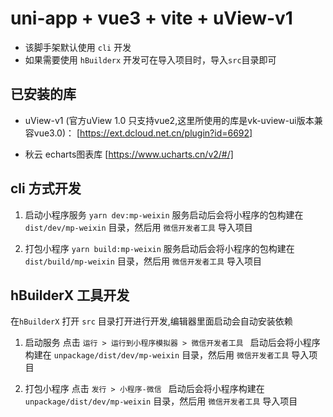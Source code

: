 
# uni-app + vue3 + vite + uView-v1

* 该脚手架默认使用 `cli` 开发
* 如果需要使用 `hBuilderx` 开发可在导入项目时，导入`src`目录即可


## 已安装的库
* uView-v1 (官方uView 1.0 只支持vue2,这里所使用的库是vk-uview-ui版本兼容vue3.0)： [https://ext.dcloud.net.cn/plugin?id=6692]

* 秋云 echarts图表库 [https://www.ucharts.cn/v2/#/]

## cli 方式开发


1. 启动小程序服务
`yarn dev:mp-weixin` 服务启动后会将小程序的包构建在 `dist/dev/mp-weixin` 目录，然后用 `微信开发者工具` 导入项目

2. 打包小程序
`yarn build:mp-weixin` 服务启动后会将小程序的包构建在 `dist/build/mp-weixin` 目录，然后用 `微信开发者工具` 导入项目


## hBuilderX 工具开发

在`hBuilderX` 打开 `src` 目录打开进行开发,编辑器里面启动会自动安装依赖 

1. 启动服务
点击 `运行 > 运行到小程序模拟器 > 微信开发者工具 ` 启动后会将小程序构建在 `unpackage/dist/dev/mp-weixin` 目录，然后用 `微信开发者工具` 导入项目

2. 打包小程序
点击 `发行 > 小程序-微信 ` 启动后会将小程序构建在 `unpackage/dist/dev/mp-weixin` 目录，然后用 `微信开发者工具` 导入项目